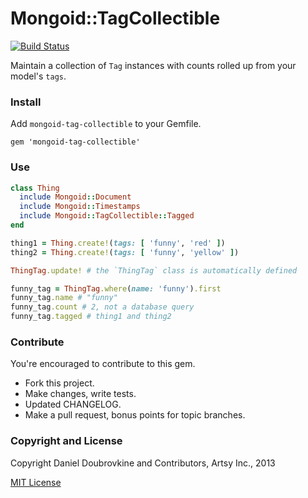 Mongoid::TagCollectible
=======================

[![Build Status](https://travis-ci.org/dblock/mongoid-tag-collectible.png)](https://travis-ci.org/dblock/mongoid-tag-collectible)

Maintain a collection of `Tag` instances with counts rolled up from your model's `tags`.

### Install

Add `mongoid-tag-collectible` to your Gemfile.

```
gem 'mongoid-tag-collectible'
```

### Use

``` ruby
class Thing
  include Mongoid::Document
  include Mongoid::Timestamps
  include Mongoid::TagCollectible::Tagged
end

thing1 = Thing.create!(tags: [ 'funny', 'red' ])
thing2 = Thing.create!(tags: [ 'funny', 'yellow' ])

ThingTag.update! # the `ThingTag` class is automatically defined

funny_tag = ThingTag.where(name: 'funny').first
funny_tag.name # "funny"
funny_tag.count # 2, not a database query
funny_tag.tagged # thing1 and thing2
```

### Contribute

You're encouraged to contribute to this gem.

* Fork this project.
* Make changes, write tests.
* Updated CHANGELOG.
* Make a pull request, bonus points for topic branches.

### Copyright and License

Copyright Daniel Doubrovkine and Contributors, Artsy Inc., 2013

[MIT License](LICENSE.md)
